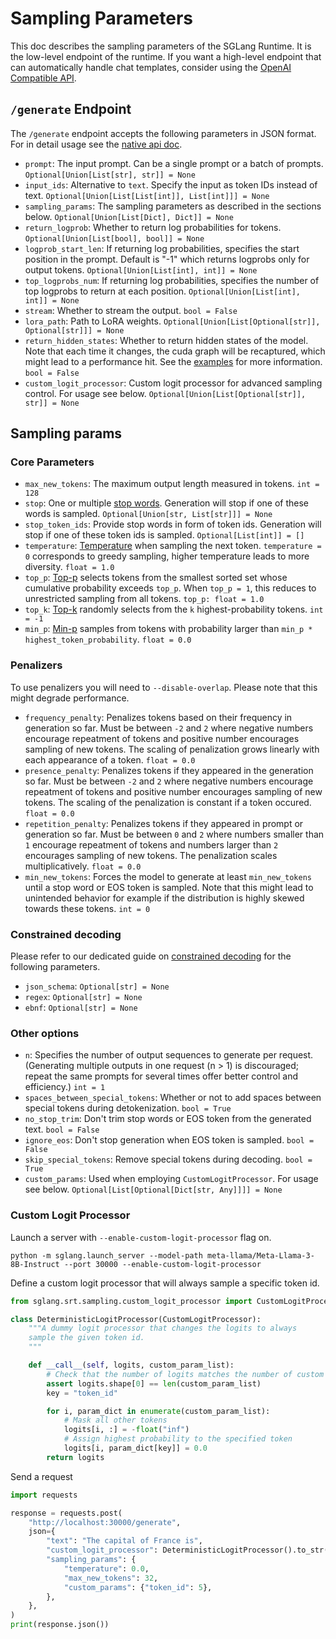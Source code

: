 # Sampling Parameters

This doc describes the sampling parameters of the SGLang Runtime.
It is the low-level endpoint of the runtime.
If you want a high-level endpoint that can automatically handle chat templates, consider using the [OpenAI Compatible API](https://docs.sglang.ai/backend/openai_api_completions.html).

## `/generate` Endpoint

The `/generate` endpoint accepts the following parameters in JSON format. For in detail usage see the [native api doc](https://docs.sglang.ai/backend/native_api.html).

* `prompt`: The input prompt. Can be a single prompt or a batch of prompts. `Optional[Union[List[str], str]] = None`
* `input_ids`: Alternative to `text`. Specify the input as token IDs instead of text. `Optional[Union[List[List[int]], List[int]]] = None`
* `sampling_params`: The sampling parameters as described in the sections below.  `Optional[Union[List[Dict], Dict]] = None`
* `return_logprob`: Whether to return log probabilities for tokens. `Optional[Union[List[bool], bool]] = None`
* `logprob_start_len`: If returning log probabilities, specifies the start position in the prompt. Default is "-1" which returns logprobs only for output tokens. `Optional[Union[List[int], int]] = None`
* `top_logprobs_num`: If returning log probabilities, specifies the number of top logprobs to return at each position. `Optional[Union[List[int], int]] = None`
* `stream`: Whether to stream the output. `bool = False`
* `lora_path`: Path to LoRA weights. `Optional[Union[List[Optional[str]], Optional[str]]] = None`
* `return_hidden_states`: Whether to return hidden states of the model. Note that each time it changes, the cuda graph will be recaptured, which might lead to a performance hit. See the [examples](https://github.com/sgl-project/sglang/blob/main/examples/runtime/engine/hidden_states.py) for more information. `bool = False`
* `custom_logit_processor`: Custom logit processor for advanced sampling control. For usage see below. `Optional[Union[List[Optional[str]], str]] = None`

## Sampling params

### Core Parameters

* `max_new_tokens`: The maximum output length measured in tokens. `int = 128`
* `stop`: One or multiple [stop words](https://platform.openai.com/docs/api-reference/chat/create#chat-create-stop). Generation will stop if one of these words is sampled. `Optional[Union[str, List[str]]] = None`
* `stop_token_ids`: Provide stop words in form of token ids. Generation will stop if one of these token ids is sampled. `Optional[List[int]] = []`
* `temperature`: [Temperature](https://platform.openai.com/docs/api-reference/chat/create#chat-create-temperature) when sampling the next token. `temperature = 0` corresponds to greedy sampling, higher temperature leads to more diversity. `float = 1.0`
* `top_p`: [Top-p](https://platform.openai.com/docs/api-reference/chat/create#chat-create-top_p) selects tokens from the smallest sorted set whose cumulative probability exceeds `top_p`. When `top_p = 1`, this reduces to unrestricted sampling from all tokens. `top_p: float = 1.0`
* `top_k`: [Top-k](https://developer.nvidia.com/blog/how-to-get-better-outputs-from-your-large-language-model/#predictability_vs_creativity) randomly selects from the `k` highest-probability tokens. `int = -1`
* `min_p`: [Min-p](https://github.com/huggingface/transformers/issues/27670) samples from tokens with probability larger than `min_p * highest_token_probability`. `float = 0.0`

### Penalizers

To use penalizers you will need to `--disable-overlap`. Please note that this might degrade performance.

* `frequency_penalty`: Penalizes tokens based on their frequency in generation so far. Must be between `-2` and `2` where negative numbers encourage repeatment of tokens and positive number encourages sampling of new tokens. The scaling of penalization grows linearly with each appearance of a token. `float = 0.0`
* `presence_penalty`: Penalizes tokens if they appeared in the generation so far. Must be between `-2` and `2` where negative numbers encourage repeatment of tokens and positive number encourages sampling of new tokens. The scaling of the penalization is constant if a token occured. `float = 0.0`
* `repetition_penalty`: Penalizes tokens if they appeared in prompt or generation so far. Must be between `0` and `2` where numbers smaller than `1` encourage repeatment of tokens and numbers larger than `2` encourages sampling of new tokens. The penalization scales multiplicatively. `float = 0.0`
* `min_new_tokens`: Forces the model to generate at least `min_new_tokens` until a stop word or EOS token is sampled. Note that this might lead to unintended behavior for example if the distribution is highly skewed towards these tokens. `int = 0`

### Constrained decoding

Please refer to our dedicated guide on [constrained decoding](https://docs.sglang.ai/backend/structured_outputs.html#Native-API-and-SGLang-Runtime-(SRT)) for the following parameters.

* `json_schema`: `Optional[str] = None`
* `regex`: `Optional[str] = None`
* `ebnf`: `Optional[str] = None`

### Other options

* `n`: Specifies the number of output sequences to generate per request. (Generating multiple outputs in one request (n > 1) is discouraged; repeat the same prompts for several times offer better control and efficiency.) `int = 1`
* `spaces_between_special_tokens`: Whether or not to add spaces between special tokens during detokenization. `bool = True`
* `no_stop_trim`: Don't trim stop words or EOS token from the generated text. `bool = False`
* `ignore_eos`: Don't stop generation when EOS token is sampled. `bool = False`
* `skip_special_tokens`: Remove special tokens during decoding. `bool = True`
* `custom_params`: Used when employing `CustomLogitProcessor`. For usage see below. `Optional[List[Optional[Dict[str, Any]]]] = None`

### Custom Logit Processor

Launch a server with `--enable-custom-logit-processor` flag on.

```
python -m sglang.launch_server --model-path meta-llama/Meta-Llama-3-8B-Instruct --port 30000 --enable-custom-logit-processor
```

Define a custom logit processor that will always sample a specific token id.

```python
from sglang.srt.sampling.custom_logit_processor import CustomLogitProcessor

class DeterministicLogitProcessor(CustomLogitProcessor):
    """A dummy logit processor that changes the logits to always
    sample the given token id.
    """

    def __call__(self, logits, custom_param_list):
        # Check that the number of logits matches the number of custom parameters
        assert logits.shape[0] == len(custom_param_list)
        key = "token_id"

        for i, param_dict in enumerate(custom_param_list):
            # Mask all other tokens
            logits[i, :] = -float("inf")
            # Assign highest probability to the specified token
            logits[i, param_dict[key]] = 0.0
        return logits
```

Send a request

```python
import requests

response = requests.post(
    "http://localhost:30000/generate",
    json={
        "text": "The capital of France is",
        "custom_logit_processor": DeterministicLogitProcessor().to_str(),
        "sampling_params": {
            "temperature": 0.0,
            "max_new_tokens": 32,
            "custom_params": {"token_id": 5},
        },
    },
)
print(response.json())
```
